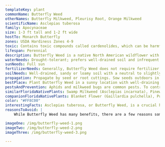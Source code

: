```yaml
---
templateKey: plant
commonName: Butterfly Weed
otherNames: Butterfly Milkweed, Pleurisy Root, Orange Milkweed
scientificName: Asclepias tuberosa
family: Apocynaceae
size: 1-3 ft tall and 1-2 ft wide
hostTo: Monarch Butterfly
zones: USDA Hardiness Zones 4-9
toxic: Contains toxic compounds called cardenolides, which can be harmful if ingested in large quantities. The sap can cause skin and eye irritation.
lifespan: Perennial
description: Butterfly Weed is a native North American wildflower with vibrant orange or yellow flowers. The plant has upright, branching stems with narrow, lance-shaped leaves. The flowers form in clusters at the ends of the stems, attracting butterflies and other pollinators.
waterNeeds: Drought-tolerant; prefers well-drained soil and infrequent watering once established
sunNeeds: Full sun
fertilizerNeeds: Generally, Butterfly Weed does not require fertilizer. However, if the soil is particularly poor, you can use a balanced, slow-release fertilizer in spring
soilNeeds: Well-drained, sandy or loamy soil with a neutral to slightly acidic pH
propagation: Propagate by seed or root cuttings. Sow seeds outdoors in fall or indoors in winter, stratifying them for 30 days in moist sand at 40°F (4°C) before planting
bestPlace: Plant Butterfly Weed in a sunny location with well-draining soil, preferably in a butterfly or pollinator garden. In Florida, consider planting near other native drought-tolerant plants to create a cohesive, low-maintenance garden
pestsAndPrevention: Aphids and milkweed bugs are common pests. To control them, use insecticidal soap, neem oil, or simply remove the pests by hand. Encourage beneficial insects, such as ladybugs, to help with natural pest control
similarFloridaNativePlants: Swamp Milkweed (Asclepias incarnata), Pinewoods Milkweed (Asclepias humistrata), Whorled Milkweed (Asclepias verticillata)
companionFloridaNativePlants: Blanket Flower (Gaillardia pulchella), Purple Coneflower (Echinacea purpurea), Lantana (Lantana Depressa)
color: "#FF8C00"
interestingFacts: Asclepias tuberosa, or Butterfly Weed, is a crucial host plant for the iconic Monarch butterfly, providing a food source for their caterpillars. This plant plays a significant role in supporting the dwindling Monarch populations. Additionally, Butter The plant's deep taproot makes it drought-tolerant and able to withstand challenging environmental conditions.
reasonsToAvoid: |
    While Butterfly Weed has many benefits, there are a few reasons some gardeners might avoid planting it. Due to the toxic compounds in the plant, it can be harmful if ingested in large quantities and may cause skin or eye irritation. Additionally, the plant's deep taproot makes transplanting difficult, so it's essential to choose a suitable location when initially planting it.

imageOne: /img/butterfly-weed-1.png
imageTwo: /img/butterfly-weed-2.png
imageThree: /img/butterfly-weed-3.png

---
```


